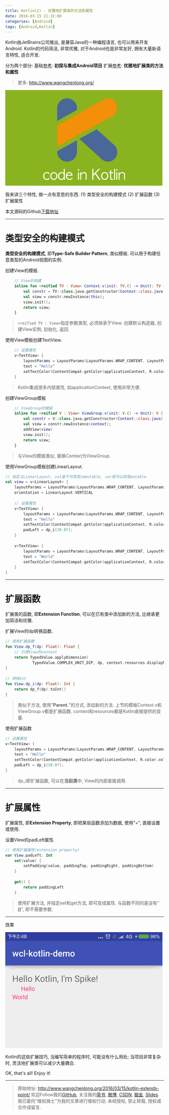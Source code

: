```yaml
---
title: Kotlin(2) - 优雅地扩展类的方法和属性
date: 2016-03-15 21:32:00
categories: [Android]
tags: [Android,Kotlin]
---
```


Kotlin由JetBrains公司推出, 是兼容Java的一种编程语言, 也可以用来开发Android. Kotlin的代码简洁, 非常优雅, 对于Android也是非常友好, 拥有大量新语言特性, 适合开发. 

分为两个部分:
基础[参考](http://www.wangchenlong.org/2016/03/15/kotlin-first/): **初探与集成Android项目**
扩展[参考](http://www.wangchenlong.org/2016/03/15/kotlin-extends-point/): **优雅地扩展类的方法和属性**

<!-- more -->
> 更多: http://www.wangchenlong.org/

![Kotlin](kotlin-extends-point/kotlin-code.png)

我来讲三个特性, 做一点有意思的东西.
(1) 类型安全的构建模式
(2) 扩展函数
(3) 扩展属性

本文源码的Github[下载地址](https://github.com/SpikeKing/wcl-kotlin-demo)

---

# 类型安全的构建模式

**类型安全的构建模式**, 即**Type-Safe Builder Pattern**, 类似模板. 
可以用于构建任意类型的Android视图的实例. 

创建View的模板.
```kotlin
    // View的构建
    inline fun <reified TV : View> Context.v(init: TV.() -> Unit): TV {
        val constr = TV::class.java.getConstructor(Context::class.java);
        val view = constr.newInstance(this);
        view.init();
        return view;
    }
```
> ``<reified TV : View>``指定参数类型, 必须继承于View.
> 创建默认构造器, 创建View实例, 初始化, 返回. 

使用View模板创建TextView.
```kotlin
    // 设置属性
    v<TextView> {
        layoutParams = LayoutParams(LayoutParams.WRAP_CONTENT, LayoutParams.WRAP_CONTENT)
        text = "Hello"
        setTextColor(ContextCompat.getColor(applicationContext, R.color.colorAccent))
    }
```
> Kotlin集成很多内部属性, 如applicationContext, 使用非常方便.

创建ViewGroup模板
```kotlin
    // ViewGroup的模板
    inline fun <reified V : View> ViewGroup.v(init: V.() -> Unit): V {
        val constr = V::class.java.getConstructor(Context::class.java);
        val view = constr.newInstance(context);
        addView(view)
        view.init();
        return view;
    }
```
> 与View的模板类似, 替换Context为ViewGroup.

使用ViewGroup模板创建LinearLayout.
```kotlin
// 自定义LinearLayout, val是不可改变immutable, var是可以改变mutable.
val view = v<LinearLayout> {
    layoutParams = LayoutParams(LayoutParams.WRAP_CONTENT, LayoutParams.WRAP_CONTENT)
    orientation = LinearLayout.VERTICAL

    // 设置属性
    v<TextView> {
        layoutParams = LayoutParams(LayoutParams.WRAP_CONTENT, LayoutParams.WRAP_CONTENT)
        text = "Hello"
        setTextColor(ContextCompat.getColor(applicationContext, R.color.colorAccent))
        padLeft = dp_i(20.0f);
    }

    v<TextView> {
        layoutParams = LayoutParams(LayoutParams.WRAP_CONTENT, LayoutParams.WRAP_CONTENT)
        text = "World"
        setTextColor(ContextCompat.getColor(applicationContext, R.color.colorAccent))
    }
}
```

---

# 扩展函数
扩展类的函数, 即**Extension Function**, 可以在已有类中添加新的方法, 比继承更加简洁和优雅.

扩展View的dp转换函数.
```kotlin
// 使用扩展函数
fun View.dp_f(dp: Float): Float {
    // 引用View的context
    return TypedValue.applyDimension(
            TypedValue.COMPLEX_UNIT_DIP, dp, context.resources.displayMetrics)
}

// 转换Int
fun View.dp_i(dp: Float): Int {
    return dp_f(dp).toInt()
}
```
> 类似于方法, 使用"**Parent.**"的方式, 添加新的方法.
> 上节的模板Context.v和ViewGroup.v都是扩展函数.
> context和resources都是Kotlin直接提供的变量.

使用扩展函数
```kotlin
// 设置属性
v<TextView> {
    layoutParams = LayoutParams(LayoutParams.WRAP_CONTENT, LayoutParams.WRAP_CONTENT)
    text = "Hello"
    setTextColor(ContextCompat.getColor(applicationContext, R.color.colorAccent))
    padLeft = dp_i(20.0f);
}
```
> dp_i即扩展函数, 可以在**当前类**中, View的内部直接调用.

---

# 扩展属性
扩展属性, 即**Extension Property**, 即把某些函数添加为数据, 使用"=", 直接设置或使用.

设置View的padLeft属性.
```kotlin
// 使用扩展属性(extension property)
var View.padLeft: Int
    set(value) {
        setPadding(value, paddingTop, paddingRight, paddingBottom)
    }

    get() {
        return paddingLeft
    }
```

> 使用扩展方法, 并指定set和get方法, 即可变成属性.
> 与函数不同的是没有"**()**", 即不需要参数.

---

效果

![Show](kotlin-extends-point/kotlin-show.png)

Kotlin的这些扩展技巧, 当编写简单的程序时, 可能没有什么用处; 当项目非常复杂时, 灵活地扩展类可以减少大量耦合.

OK, that's all! Enjoy it!

---

> 原始地址: 
> http://www.wangchenlong.org/2016/03/15/kotlin-extends-point/
> 欢迎Follow我的[GitHub](https://github.com/SpikeKing), 关注我的[简书](http://www.jianshu.com/users/e2b4dd6d3eb4/latest_articles), [微博](http://weibo.com/u/2852941392), [CSDN](http://blog.csdn.net/caroline_wendy), [掘金](http://gold.xitu.io/#/user/56de98c2f3609a005442ec58), [Slides](https://slides.com/spikeking). 
> 我已委托“维权骑士”为我的文章进行维权行动. 未经授权, 禁止转载, 授权或合作请留言.